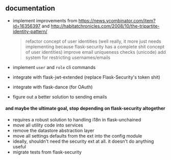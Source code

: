 ## documentation

* implement improvements from https://news.ycombinator.com/item?id=16356397 and http://habitatchronicles.com/2008/10/the-tripartite-identity-pattern/
    > refactor concept of user identities (well really, it more just needs implementing because flask-security has a complete shit concept of user identities)
    > improve email uniqueness checks (unicode)
    > add system for restricting usernames/emails

* implement `user` and `role` cli commands

* integrate with flask-jwt-extended (replace Flask-Security's token shit)

* integrate with flask-dance (for OAuth)

* figure out a better solution to sending emails

#### and maybe the ultimate goal, stop depending on flask-security altogether

* requires a robust solution to handling i18n in flask-unchained
* move all utility code into services
* remove the datastore abstraction layer
* move all settings defaults from the ext into the config module
* ideally, shouldn't need the security ext at all. it doesn't do anything useful
* migrate tests from flask-security
